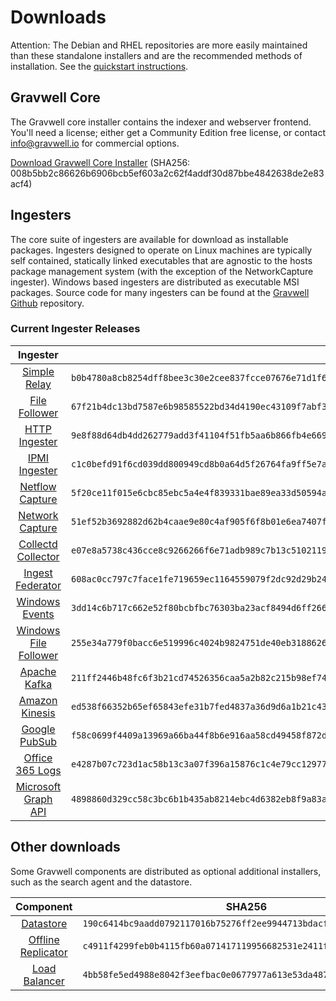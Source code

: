 # Downloads

Attention: The Debian and RHEL repositories are more easily maintained than these standalone installers and are the recommended methods of installation. See the [quickstart instructions](#!quickstart/quickstart.md).

## Gravwell Core

The Gravwell core installer contains the indexer and webserver frontend. You'll need a license; either get a Community Edition free license, or contact info@gravwell.io for commercial options.

[Download Gravwell Core Installer](https://update.gravwell.io/archive/4.2.3/installers/gravwell_4.2.3.sh) (SHA256: 008b5bb2c86626b6906bcb5ef603a2c62f4addf30d87bbe4842638de2e83acf4)

## Ingesters

The core suite of ingesters are available for download as installable packages.  Ingesters designed to operate on Linux machines are typically self contained, statically linked executables that are agnostic to the hosts package management system (with the exception of the NetworkCapture ingester).  Windows based ingesters are distributed as executable MSI packages.  Source code for many ingesters can be found at the [Gravwell Github](https://github.com/gravwell/gravwell/tree/master/ingesters) repository.

### Current Ingester Releases
| Ingester | SHA256 | More Info |
|:--------:|-------:|----------:|
| [Simple Relay](https://update.gravwell.io/archive/4.2.3/installers/gravwell_simple_relay_installer_4.2.3.sh) | ``b0b4780a8cb8254dff8bee3c30e2cee837fcce07676e71d1f64f6efa4e9d8839`` | [Documentation](#!ingesters/ingesters.md#Simple_Relay)|
| [File Follower](https://update.gravwell.io/archive/4.2.3/installers/gravwell_file_follow_installer_4.2.3.sh) | ``67f21b4dc13bd7587e6b98585522bd34d4190ec43109f7abf39492245d58a3ee`` | [Documentation](#!ingesters/ingesters.md#File_Follower) |
| [HTTP Ingester](https://update.gravwell.io/archive/4.2.3/installers/gravwell_http_ingester_installer_4.2.3.sh) | ``9e8f88d64db4dd262779add3f41104f51fb5aa6b866fb4e669ab90483585e15c`` | [Documentation](#!ingesters/ingesters.md#HTTP_POST) |
| [IPMI Ingester](https://update.gravwell.io/archive/4.2.3/installers/gravwell_ipmi_installer_4.2.3.sh) | ``c1c0befd91f6cd039dd800949cd8b0a64d5f26764fa9ff5e7a2356fee3cb4dc3`` | [Documentation](#!ingesters/ingesters.md#IPMI_Ingester)|
| [Netflow Capture](http://update.gravwell.io/archive/4.2.3/installers/gravwell_netflow_capture_installer_4.2.3.sh) | ``5f20ce11f015e6cbc85ebc5a4e4f839331bae89ea33d50594af36dc917f3d963`` | [Documentation](#!ingesters/ingesters.md#Netflow_Ingester) |
| [Network Capture](https://update.gravwell.io/archive/4.2.3/installers/gravwell_network_capture_installer_4.2.3.sh) | ``51ef52b3692882d62b4caae9e80c4af905f6f8b01e6ea7407f1764ede98aaff8`` | [Documentation](#!ingesters/ingesters.md#Network_Ingester) |
| [Collectd Collector](https://update.gravwell.io/archive/4.2.3/installers/gravwell_collectd_installer_4.2.3.sh) | ``e07e8a5738c436cce8c9266266f6e71adb989c7b13c510211938832894a806c7`` | [Documentation](#!ingesters/ingesters.md#collectd) |
| [Ingest Federator](https://update.gravwell.io/archive/4.2.3/installers/gravwell_federator_installer_4.2.3.sh) | ``608ac0cc797c7face1fe719659ec1164559079f2dc92d29b24ace4c592a214e8`` | [Documentation](#!ingesters/ingesters.md#Federator_Ingester) |
| [Windows Events](https://update.gravwell.io/archive/4.2.3/installers/gravwell_win_events_4.2.3.msi) | ``3dd14c6b717c662e52f80bcbfbc76303ba23acf8494d6ff266b1f509baf1dcb6`` | [Documentation](#!ingesters/ingesters.md#Windows_Event_Service) |
| [Windows File Follower](https://update.gravwell.io/archive/4.2.3/installers/gravwell_file_follow_4.2.3.msi) | ``255e34a779f0bacc6e519996c4024b9824751de40eb318862636cb7a29923c23`` | [Documentation](#!ingesters/ingesters.md#File_Follower) |
| [Apache Kafka](https://update.gravwell.io/archive/4.2.3/installers/gravwell_kafka_installer_4.2.3.sh) | ``211ff2446b48fc6f3b21cd74526356caa5a2b82c215b98ef74fc5b71ae9870c8`` | [Documentation](#!ingesters/ingesters.md#Kafka)|
| [Amazon Kinesis](https://update.gravwell.io/archive/4.2.3/installers/gravwell_kinesis_ingest_installer_4.2.3.sh) | ``ed538f66352b65ef65843efe31b7fed4837a36d9d6a1b21c4343cfecac69c8ee`` | [Documentation](#!ingesters/ingesters.md#Kinesis_Ingester)|
| [Google PubSub](https://update.gravwell.io/archive/4.2.3/installers/gravwell_pubsub_ingest_installer_4.2.3.sh) | ``f58c0699f4409a13969a66ba44f8b6e916aa58cd49458f872d26596af5c20ad0`` | [Documentation](#!ingesters/ingesters.md#GCP_PubSub)|
| [Office 365 Logs](https://update.gravwell.io/archive/4.2.3/installers/gravwell_o365_installer_4.2.3.sh) | ``e4287b07c723d1ac58b13c3a07f396a15876c1c4e79cc12977b357089a6bc99e`` | [Documentation](#!ingesters/ingesters.md#Office_365_Log_Ingester)|
| [Microsoft Graph API](https://update.gravwell.io/archive/4.2.3/installers/gravwell_msgraph_installer_4.2.3.sh) | ``4898860d329cc58c3bc6b1b435ab8214ebc4d6382eb8f9a83a344d01bb58a8a5`` | [Documentation](#!ingesters/ingesters.md#Microsoft_Graph_API_Ingester)|

## Other downloads

Some Gravwell components are distributed as optional additional installers, such as the search agent and the datastore.

| Component | SHA256 | More Info |
|:---------:|:------:|----------:|
| [Datastore](https://update.gravwell.io/archive/4.2.3/installers/gravwell_datastore_installer_4.2.3.sh) | ``190c6414bc9aadd0792117016b75276ff2ee9944713bdacf576d221eab3163d4`` | [Documentation](#!distributed/frontend.md) |
| [Offline Replicator](https://update.gravwell.io/archive/4.2.3/installers/gravwell_offline_replication_installer_4.2.3.sh) | ``c4911f4299feb0b4115fb60a071417119956682531e2411fbd8a6e619492b1a8`` | [Documentation](#!configuration/replication.md) |
| [Load Balancer](https://update.gravwell.io/archive/4.2.3/installers/gravwell_loadbalancer_installer_4.2.3.sh) | ``4bb58fe5ed4988e8042f3eefbac0e0677977a613e53da4877b2b177a65d74aef`` | |
